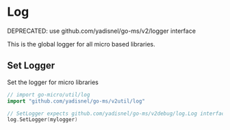 # Log

DEPRECATED: use github.com/yadisnel/go-ms/v2/logger interface

This is the global logger for all micro based libraries.

## Set Logger

Set the logger for micro libraries

```go
// import go-micro/util/log
import "github.com/yadisnel/go-ms/v2util/log"

// SetLogger expects github.com/yadisnel/go-ms/v2debug/log.Log interface
log.SetLogger(mylogger)
```

